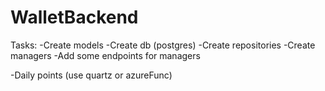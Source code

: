 # WalletBackend
Tasks:
-Create models
-Create db (postgres)
-Create repositories
-Create managers
-Add some endpoints for managers

-Daily points  (use quartz or azureFunc)


